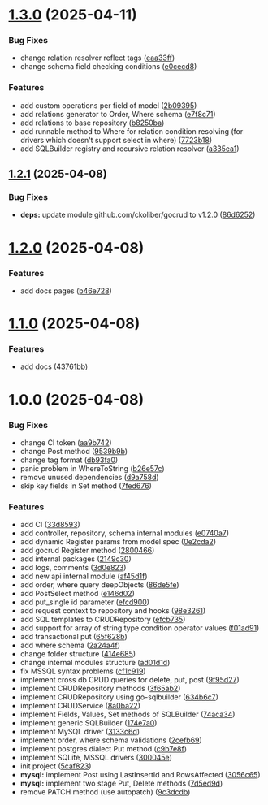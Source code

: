 # [1.3.0](https://github.com/ckoliber/gocrud/compare/v1.2.1...v1.3.0) (2025-04-11)


### Bug Fixes

* change relation resolver reflect tags ([eaa33ff](https://github.com/ckoliber/gocrud/commit/eaa33ff1f58fd0a61a93e86b504db7d86d9e8b22))
* change schema field checking conditions ([e0cecd8](https://github.com/ckoliber/gocrud/commit/e0cecd83d53b05a37d96b8d89c9d00fdd4eb56e3))


### Features

* add custom operations per field of model ([2b09395](https://github.com/ckoliber/gocrud/commit/2b093952e3f24cd5d38e7c68130c97bd40cab89e))
* add relations generator to Order, Where schema ([e7f8c71](https://github.com/ckoliber/gocrud/commit/e7f8c718332e6f3072c108411e094ebae5c5ccbb))
* add relations to base repository ([b8250ba](https://github.com/ckoliber/gocrud/commit/b8250bab4d7a340bbd95770de9dba7a7322edc95))
* add runnable method to Where for relation condition resolving (for drivers which doesn't support select in where) ([7723b18](https://github.com/ckoliber/gocrud/commit/7723b183a3c971030806725e9c18b4acfc87d0ed))
* add SQLBuilder registry and recursive relation resolver ([a335ea1](https://github.com/ckoliber/gocrud/commit/a335ea16eb3f956ec3d3555156f79267487f6fd3))

## [1.2.1](https://github.com/ckoliber/gocrud/compare/v1.2.0...v1.2.1) (2025-04-08)


### Bug Fixes

* **deps:** update module github.com/ckoliber/gocrud to v1.2.0 ([86d6252](https://github.com/ckoliber/gocrud/commit/86d625247e51675d8f36710d3dfc0071ce315dc2))

# [1.2.0](https://github.com/ckoliber/gocrud/compare/v1.1.0...v1.2.0) (2025-04-08)


### Features

* add docs pages ([b46e728](https://github.com/ckoliber/gocrud/commit/b46e728ab51af8a66273dcc6d12787caf45cad77))

# [1.1.0](https://github.com/ckoliber/gocrud/compare/v1.0.0...v1.1.0) (2025-04-08)


### Features

* add docs ([43761bb](https://github.com/ckoliber/gocrud/commit/43761bb08516b0f15e26a4abd37003030979a1e0))

# 1.0.0 (2025-04-08)


### Bug Fixes

* change CI token ([aa9b742](https://github.com/ckoliber/gocrud/commit/aa9b742b2bc059bbb2d973115da8e50ff8ae86b1))
* change Post method ([9539b9b](https://github.com/ckoliber/gocrud/commit/9539b9b93697c0682be29f9af1caf4bd74864de1))
* change tag format ([db93fa0](https://github.com/ckoliber/gocrud/commit/db93fa0fe18f13f85664239b9175e18a00335d15))
* panic problem in WhereToString ([b26e57c](https://github.com/ckoliber/gocrud/commit/b26e57cccf15bf17fb714485d0d2d95727e50a66))
* remove unused dependencies ([d9a758d](https://github.com/ckoliber/gocrud/commit/d9a758de88554716022c13b91d6bd3e640395fa1))
* skip key fields in Set method ([7fed676](https://github.com/ckoliber/gocrud/commit/7fed676375869cb4bdc5b14b590002a8149f400c))


### Features

* add CI ([33d8593](https://github.com/ckoliber/gocrud/commit/33d85938269dc1128bd38e1caac9ac84132f240b))
* add controller, repository, schema internal modules ([e0740a7](https://github.com/ckoliber/gocrud/commit/e0740a75088c15c51d611e3aaee64659b09dab83))
* add dynamic Register params from model spec ([0e2cda2](https://github.com/ckoliber/gocrud/commit/0e2cda2376e08caf1846882b16f08eccfe0d8bf7))
* add gocrud Register method ([2800466](https://github.com/ckoliber/gocrud/commit/2800466de243b5e189138c110a77c077460d4e4f))
* add internal packages ([2149c30](https://github.com/ckoliber/gocrud/commit/2149c302a1257722961d0c4276cada1cd8d0b361))
* add logs, comments ([3d0e823](https://github.com/ckoliber/gocrud/commit/3d0e8232cdb68ac0b83980f403082086f27401b1))
* add new api internal module ([af45d1f](https://github.com/ckoliber/gocrud/commit/af45d1f1cb465fc445db42f0f9a16c3b2cc25c00))
* add order, where query deepObjects ([86de5fe](https://github.com/ckoliber/gocrud/commit/86de5fe4763be8beb1b78a8b6018b947aca191ca))
* add PostSelect method ([e146d02](https://github.com/ckoliber/gocrud/commit/e146d02823108fc307c4093b3036021bc530296a))
* add put_single id parameter ([efcd900](https://github.com/ckoliber/gocrud/commit/efcd9003461820e41a85dcb301a2b1624064820e))
* add request context to repository and hooks ([98e3261](https://github.com/ckoliber/gocrud/commit/98e3261c239ddabb397a612f025b87218075f4d7))
* add SQL templates to CRUDRepository ([efcb735](https://github.com/ckoliber/gocrud/commit/efcb735f637631e380415fa9963f458f912bb058))
* add support for array of string type condition operator values ([f01ad91](https://github.com/ckoliber/gocrud/commit/f01ad91ccb554811499c264a2e975bb681e4d2a3))
* add transactional put ([65f628b](https://github.com/ckoliber/gocrud/commit/65f628bc01f60f190f3a40d994014166c9c4fe23))
* add where schema ([2a24a4f](https://github.com/ckoliber/gocrud/commit/2a24a4f460d69f3a8d9704f39ee8eb5640ff473e))
* change folder structure ([414e685](https://github.com/ckoliber/gocrud/commit/414e68541c754c55dc6e3c9c04fcee3cc4e8fd4d))
* change internal modules structure ([ad01d1d](https://github.com/ckoliber/gocrud/commit/ad01d1d6ae12bf9dd0573ab0b8613445fb3e9129))
* fix MSSQL syntax problems ([cf1c919](https://github.com/ckoliber/gocrud/commit/cf1c9198c8e63d124c24e4849757b24e7b0211cc))
* implement cross db CRUD queries for delete, put, post ([9f95d27](https://github.com/ckoliber/gocrud/commit/9f95d27c7b0f6eab10c720fd17ac1c439f33e085))
* implement CRUDRepository methods ([3f65ab2](https://github.com/ckoliber/gocrud/commit/3f65ab20b8140e8ede071f16f11e7706b6e69377))
* implement CRUDRepository using go-sqlbuilder ([634b6c7](https://github.com/ckoliber/gocrud/commit/634b6c7af7b1d30db93276c71bd71031fc6c6296))
* implement CRUDService ([8a0ba22](https://github.com/ckoliber/gocrud/commit/8a0ba22de64bc3a97b8c40bdcb9d3d10098b1c01))
* implement Fields, Values, Set methods of SQLBuilder ([74aca34](https://github.com/ckoliber/gocrud/commit/74aca348b1e3ed7ad387d75460ab6d76c1e44929))
* implement generic SQLBuilder ([174e7a0](https://github.com/ckoliber/gocrud/commit/174e7a037f9ef7a2c4947b357845e91cb263ad86))
* implement MySQL driver ([3133c6d](https://github.com/ckoliber/gocrud/commit/3133c6d3cafbedae063e19c06c7466c187c70ccc))
* implement order, where schema validations ([2cefb69](https://github.com/ckoliber/gocrud/commit/2cefb694158380260d7bc39529f4d4456f1b87be))
* implement postgres dialect Put method ([c9b7e8f](https://github.com/ckoliber/gocrud/commit/c9b7e8fa3dd5ad552f1e4f8996269bad9ac784b7))
* implement SQLite, MSSQL drivers ([300045e](https://github.com/ckoliber/gocrud/commit/300045ef6abe04dcfaaa2c8ea0837de9ba5e848d))
* init project ([5caf823](https://github.com/ckoliber/gocrud/commit/5caf823664d3d8b3f60eaf7f13f695be834de199))
* **mysql:** implement Post using LastInsertId and RowsAffected ([3056c65](https://github.com/ckoliber/gocrud/commit/3056c6581ddbefe1411ec4f5fcd5119be779843c))
* **mysql:** implement two stage Put, Delete methods ([7d5ed9d](https://github.com/ckoliber/gocrud/commit/7d5ed9dcefa953e2080c73bbb91cd2907a4c1d64))
* remove PATCH method (use autopatch) ([9c3dcdb](https://github.com/ckoliber/gocrud/commit/9c3dcdb6a5cf7c9316f7771d27569187cc40c22d))
